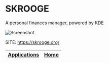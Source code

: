 # SKROOGE
 
 A personal finances manager, powered by KDE
 
 ![Screenshot](https://cdn.kde.org/screenshots/skrooge/skrooge-dashboard.png)
 
 SITE: https://skrooge.org/

 | [Applications](https://portable-linux-apps.github.io/apps.html) | [Home](https://portable-linux-apps.github.io)
 | --- | --- |
